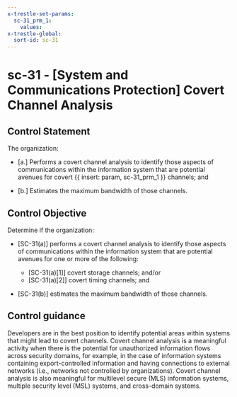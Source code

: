 ```yaml
---
x-trestle-set-params:
  sc-31_prm_1:
    values:
x-trestle-global:
  sort-id: sc-31
---
```


# sc-31 - \[System and Communications Protection\] Covert Channel Analysis

## Control Statement

The organization:

- \[a.\] Performs a covert channel analysis to identify those aspects of communications within the information system that are potential avenues for covert {{ insert: param, sc-31_prm_1 }} channels; and

- \[b.\] Estimates the maximum bandwidth of those channels.

## Control Objective

Determine if the organization:

- \[SC-31(a)\] performs a covert channel analysis to identify those aspects of communications within the information system that are potential avenues for one or more of the following:

  - \[SC-31(a)[1]\] covert storage channels; and/or
  - \[SC-31(a)[2]\] covert timing channels; and

- \[SC-31(b)\] estimates the maximum bandwidth of those channels.

## Control guidance

Developers are in the best position to identify potential areas within systems that might lead to covert channels. Covert channel analysis is a meaningful activity when there is the potential for unauthorized information flows across security domains, for example, in the case of information systems containing export-controlled information and having connections to external networks (i.e., networks not controlled by organizations). Covert channel analysis is also meaningful for multilevel secure (MLS) information systems, multiple security level (MSL) systems, and cross-domain systems.
